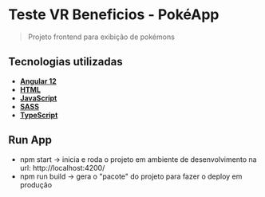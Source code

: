 # Teste VR Beneficios - PokéApp

> Projeto frontend para exibição de pokémons

## Tecnologias utilizadas
- [**Angular 12**](https://angular.io)
- [**HTML**](https://developer.mozilla.org/pt-BR/docs/Web/HTML)
- [**JavaScript**](https://developer.mozilla.org/pt-BR/docs/Web/JavaScript)
- [**SASS**](https://sass-lang.com)
- [**TypeScript**](https://www.typescriptlang.org)

## Run App
- npm start -> inicia e roda o projeto em ambiente de desenvolvimento na url: http://localhost:4200/
- npm run build -> gera o "pacote" do projeto para fazer o deploy em produção
